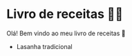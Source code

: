 # Livro de receitas :man_cook:

Olá! Bem vindo ao meu livro de receitas :wave:

- Lasanha tradicional